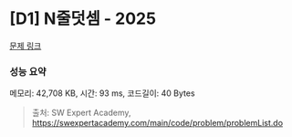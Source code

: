 # [D1] N줄덧셈 - 2025 

[문제 링크](https://swexpertacademy.com/main/code/problem/problemDetail.do?contestProbId=AV5QFZtaAscDFAUq) 

### 성능 요약

메모리: 42,708 KB, 시간: 93 ms, 코드길이: 40 Bytes



> 출처: SW Expert Academy, https://swexpertacademy.com/main/code/problem/problemList.do